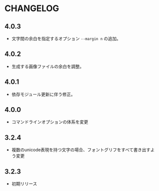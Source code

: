 # CHANGELOG

## 4.0.3
* 文字間の余白を指定するオプション `--margin n` の追加。

## 4.0.2
* 生成する画像ファイルの余白を調整。

## 4.0.1
* 依存モジュール更新に伴う修正。

## 4.0.0
* コマンドラインオプションの体系を変更

## 3.2.4
* 複数のunicode表現を持つ文字の場合、フォントグリフをすべて書き出すよう変更

## 3.2.3
* 初期リリース
